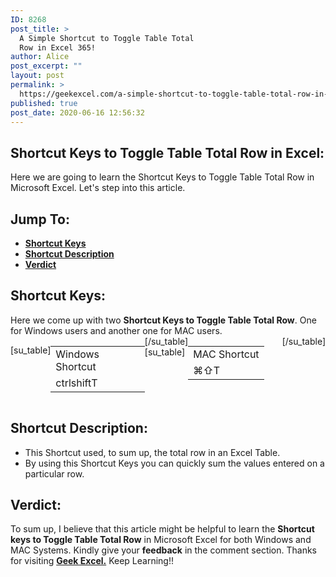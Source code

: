 ```yaml
---
ID: 8268
post_title: >
  A Simple Shortcut to Toggle Table Total
  Row in Excel 365!
author: Alice
post_excerpt: ""
layout: post
permalink: >
  https://geekexcel.com/a-simple-shortcut-to-toggle-table-total-row-in-excel-365/
published: true
post_date: 2020-06-16 12:56:32
---
```

<h2>Shortcut Keys to Toggle Table Total Row in Excel:</h2>
Here we are going to learn the Shortcut Keys to Toggle Table Total Row in Microsoft Excel. Let's step into this article.
<h2>Jump To:</h2>
<ul>
 	<li><strong><a href="#1">Shortcut Keys</a></strong></li>
 	<li><strong><a href="#2">Shortcut Description</a></strong></li>
 	<li><strong><a href="#3">Verdict</a></strong></li>
</ul>
<h2 id="1">Shortcut Keys:</h2>
Here we come up with two <strong>Shortcut Keys to Toggle Table Total Row</strong>. One for Windows users and another one for MAC users.
<div style="display: flex;">

[su_table]
<table>
<tbody>
<tr>
<td>Windows Shortcut</td>
</tr>
<tr>
<td style="display: flex;"><span class="key-flex"><span class="win-key" style="width: 120px;"><span class="custom-span-key">ctrl</span></span></span><span class="key-flex"><span class="win-key" style="width: 120px;"><span class="custom-span-key">shift</span></span></span><span class="key-flex"><span class="win-key"><span class="custom-span-key">T</span></span></span></td>
</tr>
</tbody>
</table>
[/su_table]
[su_table]
<table style="float: right;">
<tbody>
<tr>
<td>MAC Shortcut</td>
</tr>
<tr>
<td style="display: flex;"><span class="key-flex"><span class="mac-key"><span class="custom-span-key">⌘</span></span></span><span class="key-flex"><span class="mac-key"><span class="custom-span-key">⇧</span></span></span><span class="key-flex"><span class="mac-key"><span class="custom-span-key">T</span></span></span></td>
</tr>
</tbody>
</table>
[/su_table]

</div>
<h2 id="2">Shortcut Description:</h2>
<ul>
 	<li>This Shortcut used, to sum up, the total row in an Excel Table.</li>
 	<li>By using this Shortcut Keys you can quickly sum the values entered on a particular row.</li>
</ul>
<h2 id="3">Verdict:</h2>
To sum up, I believe that this article might be helpful to learn the <strong>Shortcut keys to Toggle Table Total Row</strong> in Microsoft Excel for both Windows and MAC Systems. Kindly give your <strong>feedback</strong> in the comment section. Thanks for visiting <strong><a href="https://geekexcel.com/">Geek Excel.</a></strong> Keep Learning!!